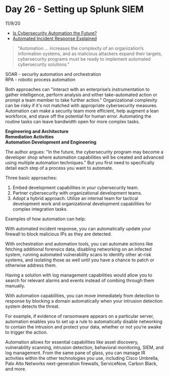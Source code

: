 # Day 26 - Setting up Splunk SIEM
11/9/20

* [Is Cybersecurity Automation the Future?](https://www.forbes.com/sites/forbestechcouncil/2019/08/20/is-cybersecurity-automation-the-future/#4cd22ea4589c)
* [Automated Incident Response Explained](https://cybersecurity.att.com/blogs/security-essentials/automated-incident-response-in-action-7-killer-use-cases)

> "Automation ... increases the complexity of an organization’s information systems, and as malicious attackers expand their targets, cybersecurity programs must be ready to implement automated cybersecurity solutions."

SOAR - security automation and orchestration</br>
RPA - robotic process automation

Both approaches can "interact with an enterprise’s instrumentation to gather intelligence, perform analysis and either take-automated action or prompt a team member to take further action." Organizational complexity can be risky if it's not matched with appropriate cybersecurity measures. Automation can make a security team more efficient, help augment a lean workforce, and stave off the potential for human error. Automating the routine tasks can leave bandwidth open for more complex tasks.

**Engineering and Architecture**</br>
**Remediation Activities**</br>
**Automation Development and Engineering**</br>

The author argues: "In the future, the cybersecurity program may become a developer shop where automation capabilities will be created and advanced using multiple automation techniques." But you first need to specifically detail each step of a process you want to automate.

Three basic approaches:
1. Embed development capabilities in your cybersecurity team. 
2. Partner cybersecurity with organizational development teams.
3. Adopt a hybrid approach. Utilize an internal team for tactical development work and organizational development capabilities for complex integration tasks.

Examples of how automation can help:

With automated incident response, you can automatically update your firewall to block malicious IPs as they are detected.

With orchestration and automation tools, you can automate actions like fetching additional forensics data, disabling networking on an infected system, running automated vulnerability scans to identify other at-risk systems, and isolating those as well until you have a chance to patch or otherwise address them.

Having a solution with log management capabilities would allow you to search for relevant alarms and events instead of combing through them manually. 

With automation capabilities, you can move immediately from detection to response by blocking a domain automatically when your intrusion detection system detects the threat.

For example, if evidence of ransomware appears on a particular server, automation enables you to set up a rule to automatically disable networking to contain the intrusion and protect your data, whether or not you’re awake to trigger the action. 

Automation allows for essential capabilities like asset discovery, vulnerability scanning, intrusion detection, behavioral monitoring, SIEM, and log management. From the same pane of glass, you can manage IR activities within the other technologies you use, including Cisco Umbrella, Palo Alto Networks next-generation firewalls, ServiceNow, Carbon Black, and more.